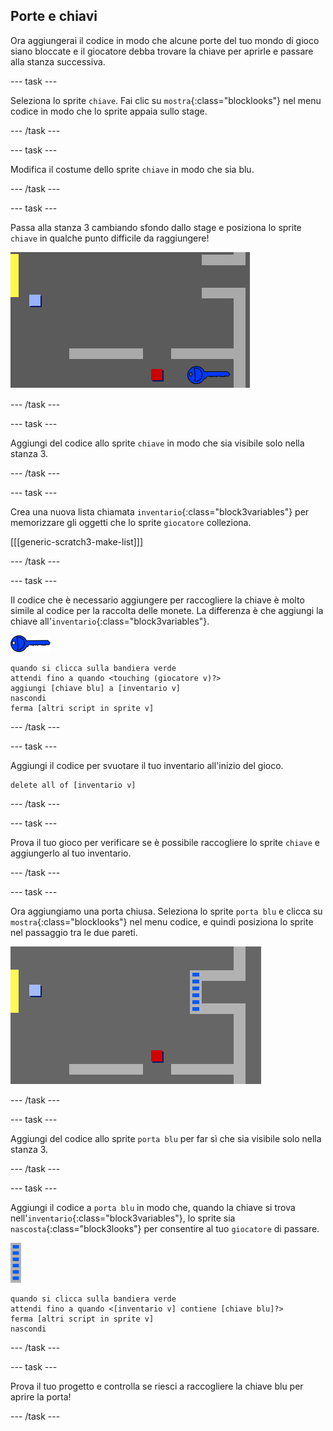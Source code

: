 ## Porte e chiavi

Ora aggiungerai il codice in modo che alcune porte del tuo mondo di gioco siano bloccate e il giocatore debba trovare la chiave per aprirle e passare alla stanza successiva.

--- task ---

Seleziona lo sprite `chiave`. Fai clic su `mostra`{:class="blocklooks"} nel menu codice in modo che lo sprite appaia sullo stage.

--- /task ---

--- task ---

Modifica il costume dello sprite `chiave` in modo che sia blu.

--- /task ---

--- task ---

Passa alla stanza 3 cambiando sfondo dallo stage e posiziona lo sprite `chiave` in qualche punto difficile da raggiungere!

![schermata](images/world-key.png)

--- /task ---

--- task ---

Aggiungi del codice allo sprite `chiave` in modo che sia visibile solo nella stanza 3.

--- /task ---

--- task ---

Crea una nuova lista chiamata `inventario`{:class="block3variables"} per memorizzare gli oggetti che lo sprite `giocatore` colleziona.

[[[generic-scratch3-make-list]]]

--- /task ---

--- task ---

Il codice che è necessario aggiungere per raccogliere la chiave è molto simile al codice per la raccolta delle monete. La differenza è che aggiungi la chiave all'`inventario`{:class="block3variables"}.

![chiave](images/key.png)

```blocks3
quando si clicca sulla bandiera verde
attendi fino a quando <touching (giocatore v)?>
aggiungi [chiave blu] a [inventario v]
nascondi
ferma [altri script in sprite v]
```

--- /task ---

--- task ---

Aggiungi il codice per svuotare il tuo inventario all'inizio del gioco.

```blocks3
delete all of [inventario v]
```

--- /task ---

--- task ---

Prova il tuo gioco per verificare se è possibile raccogliere lo sprite `chiave` e aggiungerlo al tuo inventario.

--- /task ---

--- task ---

Ora aggiungiamo una porta chiusa. Seleziona lo sprite `porta blu` e clicca su `mostra`{:class="blocklooks"} nel menu codice, e quindi posiziona lo sprite nel passaggio tra le due pareti.

![schermata](images/world-door.png)

--- /task ---

--- task ---

Aggiungi del codice allo sprite `porta blu` per far sì che sia visibile solo nella stanza 3.

--- /task ---

--- task ---

Aggiungi il codice a `porta blu` in modo che, quando la chiave si trova nell'`inventario`{:class="block3variables"}, lo sprite sia `nascosta`{:class="block3looks"} per consentire al tuo `giocatore` di passare.

![porta](images/door.png)

```blocks3
quando si clicca sulla bandiera verde
attendi fino a quando <[inventario v] contiene [chiave blu]?>
ferma [altri script in sprite v]
nascondi
```

--- /task ---

--- task ---

Prova il tuo progetto e controlla se riesci a raccogliere la chiave blu per aprire la porta!

--- /task ---